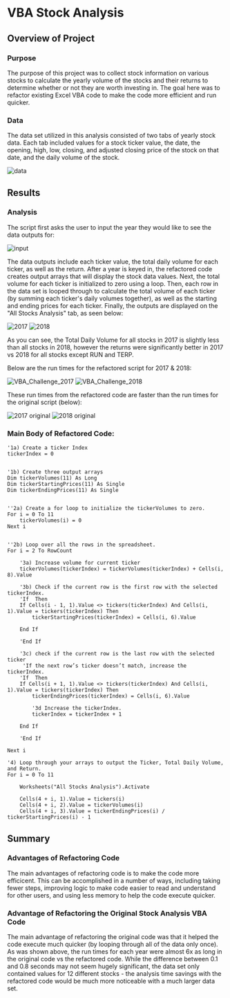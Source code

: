# VBA Stock Analysis

## Overview of Project

### Purpose
The purpose of this project was to collect stock information on various stocks to calculate the yearly volume of the stocks and their returns to determine whether or not they are worth investing in.  The goal here was to refactor existing Excel VBA code to make the code more efficient and run quicker.  

### Data
The data set utilized in this analysis consisted of two tabs of yearly stock data.  Each tab included values for a stock ticker value, the date, the opening, high, low, closing, and adjusted closing price of the stock on that date, and the daily volume of the stock.

![data](https://user-images.githubusercontent.com/95199679/147530650-cd3c493b-f2bc-43fe-b066-3fb04f64fcb6.png)

## Results

### Analysis
The script first asks the user to input the year they would like to see the data outputs for:

![input](https://user-images.githubusercontent.com/95199679/147530380-96f166b8-1185-4d10-80aa-723d5d3402f3.png)

The data outputs include each ticker value, the total daily volume for each ticker, as well as the return.  After a year is keyed in, the refactored code creates output arrays that will display the stock data values.  Next, the total volume for each ticker is initialized to zero using a loop.  Then, each row in the data set is looped through to calculate the total volume of each ticker (by summing each ticker's daily volumes together), as well as the starting and ending prices for each ticker. Finally, the outputs are displayed on the "All Stocks Analysis" tab, as seen below:

![2017](https://user-images.githubusercontent.com/95199679/147529561-5359da47-2f12-4406-9e61-3b525454c930.png)
![2018](https://user-images.githubusercontent.com/95199679/147529565-ae1db261-22f0-44f3-90eb-32212ceebc5b.png)

As you can see, the Total Daily Volume for all stocks in 2017 is slightly less than all stocks in 2018, however the returns were significantly better in 2017 vs 2018 for all stocks except RUN and TERP.

Below are the run times for the refactored script for 2017 & 2018:

![VBA_Challenge_2017](https://user-images.githubusercontent.com/95199679/147529738-05bcba83-676a-4da0-a3cf-689cb9fdbc49.png)
![VBA_Challenge_2018](https://user-images.githubusercontent.com/95199679/147529741-ec4a63aa-1855-4aad-b7e4-8b1f603cc043.png)

These run times from the refactored code are faster than the run times for the original script (below):

![2017 original](https://user-images.githubusercontent.com/95199679/147530331-92201a82-d957-4c15-9779-80ef20a4b4f5.png)
![2018 original](https://user-images.githubusercontent.com/95199679/147530335-7a57d5f2-ed9e-4cfd-aa0b-682f1d91cd5f.png)

### Main Body of Refactored Code:

    '1a) Create a ticker Index
    tickerIndex = 0
    

    '1b) Create three output arrays
    Dim tickerVolumes(11) As Long
    Dim tickerStartingPrices(11) As Single
    Dim tickerEndingPrices(11) As Single
    

    ''2a) Create a for loop to initialize the tickerVolumes to zero.
    For i = 0 To 11
        tickerVolumes(i) = 0
    Next i

        
    ''2b) Loop over all the rows in the spreadsheet.
    For i = 2 To RowCount
    
        '3a) Increase volume for current ticker
        tickerVolumes(tickerIndex) = tickerVolumes(tickerIndex) + Cells(i, 8).Value
        
        '3b) Check if the current row is the first row with the selected tickerIndex.
        'If  Then
        If Cells(i - 1, 1).Value <> tickers(tickerIndex) And Cells(i, 1).Value = tickers(tickerIndex) Then
            tickerStartingPrices(tickerIndex) = Cells(i, 6).Value

        End If
            
        'End If
        
        '3c) check if the current row is the last row with the selected ticker
         'If the next row’s ticker doesn’t match, increase the tickerIndex.
        'If  Then
        If Cells(i + 1, 1).Value <> tickers(tickerIndex) And Cells(i, 1).Value = tickers(tickerIndex) Then
            tickerEndingPrices(tickerIndex) = Cells(i, 6).Value
            
            '3d Increase the tickerIndex.
            tickerIndex = tickerIndex + 1

        End If
                    
        'End If
    
    Next i
    
    '4) Loop through your arrays to output the Ticker, Total Daily Volume, and Return.
    For i = 0 To 11
        
        Worksheets("All Stocks Analysis").Activate
        
        Cells(4 + i, 1).Value = tickers(i)
        Cells(4 + i, 2).Value = tickerVolumes(i)
        Cells(4 + i, 3).Value = tickerEndingPrices(i) / tickerStartingPrices(i) - 1

## Summary

### Advantages of Refactoring Code
The main advantages of refactoring code is to make the code more efficicent.  This can be accomplished in a number of ways, including taking fewer steps, improving logic to make code easier to read and understand for other users, and using less memory to help the code execute quicker.

### Advantage of Refactoring the Original Stock Analysis VBA Code
The main advantage of refactoring the original code was that it helped the code execute much quicker (by looping through all of the data only once).  As was shown above, the run times for each year were almost 6x as long in the original code vs the refactored code.  While the difference between 0.1 and 0.8 seconds may not seem hugely significant, the data set only contained values for 12 different stocks - the analysis time savings with the refactored code would be much more noticeable with a much larger data set.
